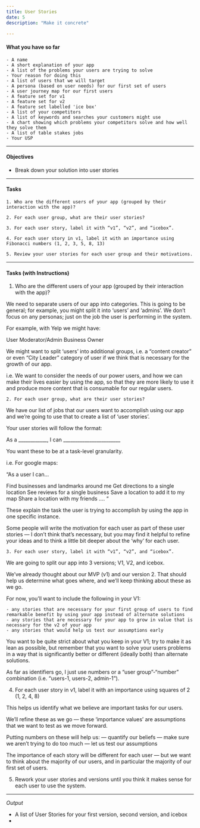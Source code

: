 ```yaml
---
title: User Stories
date: 5
description: "Make it concrete"

---
```


#### What you have so far

    - A name
	- A short explanation of your app
    - A list of the problems your users are trying to solve
	- Your reason for doing this
    - A list of users that we will target
    - A persona (based on user needs) for our first set of users
    - A user journey map for our first users
    - A feature set for v1
    - A feature set for v2
	- A feature set labelled 'ice box'
    - A list of your competitors
    - A list of keywords and searches your customers might use
    - A chart showing which problems your competitors solve and how well they solve them
    - A list of table stakes jobs
    - Your USP 

---
  
#### Objectives

- Break down your solution into user stories

---

#### Tasks

	1. Who are the different users of your app (grouped by their interaction with the app)?

	2. For each user group, what are their user stories? 

	3. For each user story, label it with “v1”, “v2”, and “icebox”. 

	4. For each user story in v1, label it with an importance using Fibonacci numbers (1, 2, 3, 5, 8, 13) 

	5. Review your user stories for each user group and their motivations.

---
#### Tasks (with Instructions)

1. Who are the different users of your app (grouped by their interaction with the app)?

We need to separate users of our app into categories. This is going to be general; for example, you might split it into ‘users’ and ‘admins’. We don’t focus on any personas; just on the job the user is performing in the system.  

For example, with Yelp we might have: 

User
Moderator/Admin
Business Owner

We might want to split ‘users’ into additional groups, i.e. a “content creator” or even “City Leader” category of user if we think that is necessary for the growth of our app. 

i.e. We want to consider the needs of our power users, and how we can make their lives easier by using the app, so that they are more likely to use it and produce more content that is consumable for our regular users. 

	2. For each user group, what are their user stories?

We have our list of jobs that our users want to accomplish using our app and we’re going to use that to create a list of ‘user stories’. 

Your user stories will follow the format: 

As a ____________, I can ________________________

You want these to be at a task-level granularity. 

i.e.  For google maps:

“As a user I can… 

Find businesses and landmarks around me
Get directions to a single location 
See reviews for a single business
Save a location to add it to my map
Share a location with my friends
….
“

These explain the task the user is trying to accomplish by using the app in one specific instance. 

Some people will write the motivation for each user as part of these user stories — I don’t think that’s necessary, but you may find it helpful to refine your ideas and to think a little bit deeper about the ‘why’ for each user. 


	3. For each user story, label it with “v1”, “v2”, and “icebox”. 

We are going to split our app into 3 versions; V1, V2, and icebox. 

We’ve already thought about our MVP (v1) and our version 2. That should help us determine what goes where, and we’ll keep thinking about these as we go.  

For now, you’ll want to include the following in your V1: 

	- any stories that are necessary for your first group of users to find remarkable benefit by using your app instead of alternate solutions 
	- any stories that are necessary for your app to grow in value that is necessary for the v2 of your app
	- any stories that would help us test our assumptions early
 
You want to be quite strict about what you keep in your V1; try to make it as lean as possible, but remember that you want to solve your users problems in a way that is significantly better or different (ideally both) than alternate solutions. 

As far as identifiers go, I just use numbers or a “user group”-“number” combination (i.e. “users-1, users-2, admin-1”).


4. For each user story in v1, label it with an importance  using squares of 2 (1, 2, 4, 8) 

This helps us identify what we believe are important tasks for our users. 

We’ll refine these as we go — these ‘importance values’ are assumptions that we want to test as we move forward. 

Putting numbers on these will help us:
 — quantify our beliefs
 — make sure we aren’t trying to do too much
 — let us test our assumptions

The importance of each story will be different for each user — but we want to think about the majority of our users, and in particular the majority of our first set of users. 

5. Rework your user stories and versions until you think it makes sense for each user to use the system. 


---
*Output*

- A list of User Stories for your first version, second version, and icebox
- 
